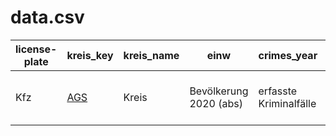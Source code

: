 # data.csv

license-plate | kreis_key | kreis_name | einw | crimes_year | income_pp_year
---           | ---       | ---        | ---  | ---   |---
   Kfz      |  [AGS](https://de.wikipedia.org/wiki/Amtlicher_Gemeindeschl%C3%BCssel) | Kreis | Bevölkerung 2020 (abs) | erfasste Kriminalfälle | Verfügbares Haushalteinkommen der Privathaushalte pro Einwohner